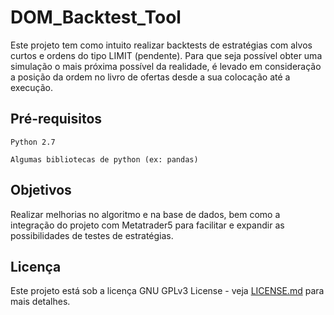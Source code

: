 # DOM_Backtest_Tool
Este projeto tem como intuito realizar backtests de estratégias com alvos curtos e ordens do tipo LIMIT (pendente). Para que seja possível obter uma simulação o mais próxima possível da realidade, é levado em consideração a posição da ordem no livro de ofertas desde a sua colocação até a execução.

## Pré-requisitos

```
Python 2.7
```

```
Algumas bibliotecas de python (ex: pandas)
```
## Objetivos
Realizar melhorias no algoritmo e na base de dados, bem como a integração do projeto com Metatrader5 para facilitar e expandir as possibilidades de testes de estratégias.

## Licença

Este projeto está sob a licença GNU GPLv3 License - veja [LICENSE.md](LICENSE.md) para mais detalhes.
